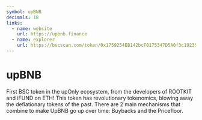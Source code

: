 ```yaml
---
symbol: upBNB
decimals: 18
links:
  - name: website
    url: https://upbnb.finance
  - name: explorer
    url: https://bscscan.com/token/0x1759254EB142bcF0175347D5A0f3c19235538a9A
---
```


# upBNB

First BSC token in the upOnly ecosystem, from the developers of ROOTKIT and iFUND on ETH! This token has revolutionary tokenomics, blowing away the deflationary tokens of the past. There are 2 main mechanisms that combine to make UpBNB go up over time: Buybacks and the Pricefloor.
